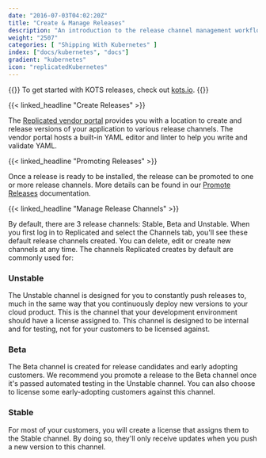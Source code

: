 ```yaml
---
date: "2016-07-03T04:02:20Z"
title: "Create & Manage Releases"
description: "An introduction to the release channel management workflow for development on the Replicated platform."
weight: "2507"
categories: [ "Shipping With Kubernetes" ]
index: ["docs/kubernetes", "docs"]
gradient: "kubernetes"
icon: "replicatedKubernetes"
---
```


{{<kotsdocs>}}
To get started with KOTS releases, check out [kots.io](https://kots.io/vendor/guides/quickstart).
{{</kotsdocs>}}

{{< linked_headline "Create Releases" >}}

The [Replicated vendor portal](https://vendor.replicated.com) provides you with a location to create and release versions of your application to various release channels. The vendor portal hosts a built-in YAML editor and linter to help you write and validate YAML.

{{< linked_headline "Promoting Releases" >}}

Once a release is ready to be installed, the release can be promoted to one or more release channels. More details can be found in our [Promote Releases](/docs/native/packaging-an-application/promote-releases/) documentation.

{{< linked_headline "Manage Release Channels" >}}

By default, there are 3 release channels: Stable, Beta and Unstable. When you first log in to Replicated and select the Channels tab, you'll see these default release channels created. You can delete, edit or create new channels at any time. The channels Replicated creates by default are commonly used for:

### Unstable
The Unstable channel is designed for you to constantly push releases to, much in the same way that you continuously deploy new versions to your cloud product. This is the channel that your development environment should have a license assigned to. This channel is designed to be internal and for testing, not for your customers to be licensed against.

### Beta
The Beta channel is created for release candidates and early adopting customers. We recommend you promote a release to the Beta channel once it's passed automated testing in the Unstable channel. You can also choose to license some early-adopting customers against this channel.

### Stable
For most of your customers, you will create a license that assigns them to the Stable channel. By doing so, they'll only receive updates when you push a new version to this channel.
